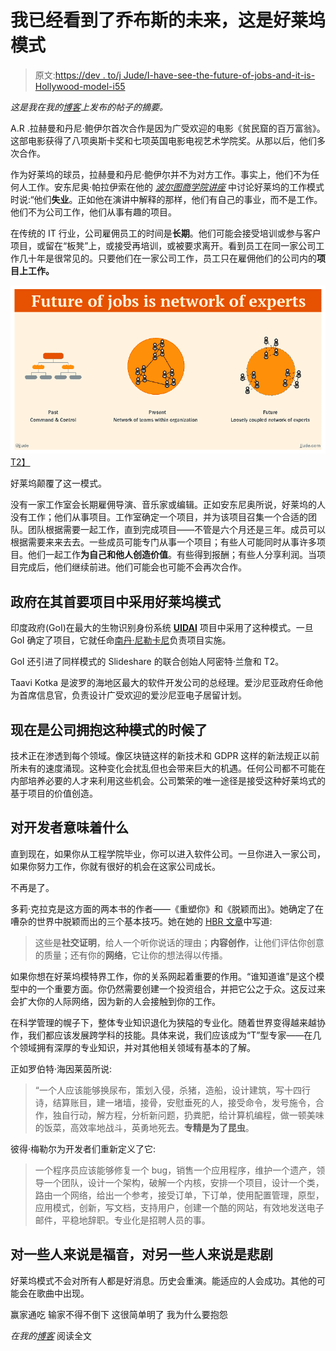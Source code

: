 # 我已经看到了乔布斯的未来，这是好莱坞模式

> 原文:[https://dev . to/j Jude/I-have-see-the-future-of-jobs-and-it-is-Hollywood-model-i55](https://dev.to/jjude/i-have-seen-the-future-of-jobs-and-it-is-hollywood-model-i55)

*这是我在我的[博客](https://jjude.com/future-of-jobs/)上发布的帖子的摘要。*

A.R .拉赫曼和丹尼·鲍伊尔首次合作是因为广受欢迎的电影《贫民窟的百万富翁》。这部电影获得了八项奥斯卡奖和七项英国电影电视艺术学院奖。从那以后，他们多次合作。

作为好莱坞的球员，拉赫曼和丹尼·鲍伊尔并不为对方工作。事实上，他们不为任何人工作。安东尼奥·帕拉伊索在他的 *[波尔图商学院讲座](https://www.youtube.com/watch?v=1HIVBmjtt5g)* 中讨论好莱坞的工作模式时说:“他们**失业**。正如他在演讲中解释的那样，他们有自己的事业，而不是工作。他们不为公司工作，他们从事有趣的项目。

在传统的 IT 行业，公司雇佣员工的时间是**长期**。他们可能会接受培训或参与客户项目，或留在“板凳”上，或接受再培训，或被要求离开。看到员工在同一家公司工作几十年是很常见的。只要他们在一家公司工作，员工只在雇佣他们的公司内的**项目上工作。**

[![Future of Jobs](img/1067168d69d04923bdbad27a16b885e7.png)T2】](https://res.cloudinary.com/practicaldev/image/fetch/s--tNyLfGLZ--/c_limit%2Cf_auto%2Cfl_progressive%2Cq_auto%2Cw_880/https://cdn.jjude.com/future-of-jobs.png)

好莱坞颠覆了这一模式。

没有一家工作室会长期雇佣导演、音乐家或编辑。正如安东尼奥所说，好莱坞的人没有工作；他们从事项目。工作室确定一个项目，并为该项目召集一个合适的团队。团队根据需要一起工作，直到完成项目——不管是六个月还是三年。成员可以根据需要来来去去。一些成员可能专门从事一个项目；有些人可能同时从事许多项目。他们一起工作**为自己和他人创造价值**。有些得到报酬；有些人分享利润。当项目完成后，他们继续前进。他们可能会也可能不会再次合作。

## 政府在其首要项目中采用好莱坞模式

印度政府(GoI)在最大的生物识别身份系统 [**UIDAI**](https://uidai.gov.in/) 项目中采用了这种模式。一旦 GoI 确定了项目，它就任命[南丹·尼勒卡尼](https://en.wikipedia.org/wiki/Nandan_Nilekani)负责项目实施。

GoI 还引进了同样模式的 Slideshare 的联合创始人阿密特·兰詹和 T2。

Taavi Kotka 是波罗的海地区最大的软件开发公司的总经理。爱沙尼亚政府任命他为首席信息官，负责设计广受欢迎的爱沙尼亚电子居留计划。

## 现在是公司拥抱这种模式的时候了

技术正在渗透到每个领域。像区块链这样的新技术和 GDPR 这样的新法规正以前所未有的速度涌现。这种变化会扰乱但也会带来巨大的机遇。任何公司都不可能在内部培养必要的人才来利用这些机会。公司繁荣的唯一途径是接受这种好莱坞式的基于项目的价值创造。

## 对开发者意味着什么

直到现在，如果你从工程学院毕业，你可以进入软件公司。一旦你进入一家公司，如果你努力工作，你就有很好的机会在这家公司成长。

不再是了。

多莉·克拉克是这方面的两本书的作者——《重塑你》和《脱颖而出》。她确定了在嘈杂的世界中脱颖而出的三个基本技巧。她在她的 [HBR 文章](https://hbr.org/2017/01/what-you-need-to-stand-out-in-a-noisy-world)中写道:

> 这些是**社交证明**，给人一个听你说话的理由；**内容创作**，让他们评估你创意的质量；还有你的**网络**，它让你的想法得以传播。

如果你想在好莱坞模特界工作，你的关系网起着重要的作用。“谁知道谁”是这个模型中的一个重要方面。你仍然需要创建一个投资组合，并把它公之于众。这反过来会扩大你的人际网络，因为新的人会接触到你的工作。

在科学管理的幌子下，整体专业知识退化为狭隘的专业化。随着世界变得越来越协作，我们都应该发展跨学科的技能。具体来说，我们应该成为“T”型专家——在几个领域拥有深厚的专业知识，并对其他相关领域有基本的了解。

正如罗伯特·海因莱茵所说:

> “一个人应该能够换尿布，策划入侵，杀猪，造船，设计建筑，写十四行诗，结算账目，建一堵墙，接骨，安慰垂死的人，接受命令，发号施令，合作，独自行动，解方程，分析新问题，扔粪肥，给计算机编程，做一顿美味的饭菜，高效率地战斗，英勇地死去。**专精是为了昆虫**。

彼得·梅勒尔为开发者们重新定义了它:

> 一个程序员应该能够修复一个 bug，销售一个应用程序，维护一个遗产，领导一个团队，设计一个架构，破解一个内核，安排一个项目，设计一个类，路由一个网络，给出一个参考，接受订单，下订单，使用配置管理，原型，应用模式，创新，写文档，支持用户，创建一个酷的网站，有效地发送电子邮件，平稳地辞职。专业化是招聘人员的事。

## 对一些人来说是福音，对另一些人来说是悲剧

好莱坞模式不会对所有人都是好消息。历史会重演。能适应的人会成功。其他的可能会在歌曲中出现。

赢家通吃
输家不得不倒下
这很简单明了
我为什么要抱怨

*在我的[博客](https://jjude.com/future-of-jobs/)* 阅读全文